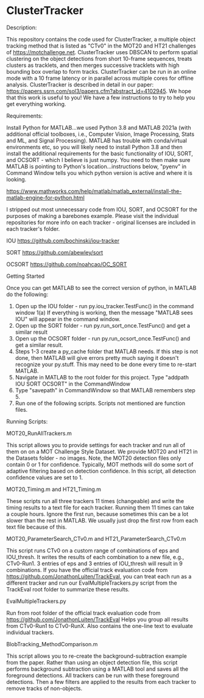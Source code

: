 # ClusterTracker

Description:

This repository contains the code used for ClusterTracker, a multiple object tracking method that is listed as "CTv0" in the MOT20 and HT21 challenges of https://motchallenge.net.  ClusterTracker uses DBSCAN to perform spatial clustering on the object detections from short 10-frame sequences, treats clusters as tracklets, and then merges successive tracklets with high bounding box overlap to form tracks.  ClusterTracker can be run in an online mode with a 10 frame latency or in parallel across multiple cores for offline analysis. ClusterTracker is described in detail in our paper: https://papers.ssrn.com/sol3/papers.cfm?abstract_id=4102945. 
We hope that this work is useful to you!  We have a few instructions to try to help you get everything working.

Requirements:

Install Python for MATLAB...we used Python 3.8 and MATLAB 2021a (with additional official toolboxes, i.e., Computer Vision, Image Processing, Stats and ML, and Signal Processing).  MATLAB has trouble with conda/virtual environments etc, so you will likely need to install Python 3.8 and then install the additional requirements for the basic functionality of IOU, SORT, and OCSORT - which I believe is just numpy.  You need to then make sure MATLAB is pointing to Python's location...instructions below, "pyenv" in Command Window tells you which python version is active and where it is looking.

https://www.mathworks.com/help/matlab/matlab_external/install-the-matlab-engine-for-python.html

I stripped out most unnecessary code from IOU, SORT, and OCSORT for the purposes of making a barebones example.  Please visit the individual repositories for more info on each tracker - original licenses are included in each tracker's folder.

IOU
https://github.com/bochinski/iou-tracker

SORT
https://github.com/abewley/sort

OCSORT
https://github.com/noahcao/OC_SORT

Getting Started

Once you can get MATLAB to see the correct version of python, in MATLAB do the following:
1. Open up the IOU folder - run py.iou_tracker.TestFunc() in the command window
	1(a) If everything is working, then the message "MATLAB sees IOU" will appear in the command window.
2. Open up the SORT folder - run py.run_sort_once.TestFunc() and get a similar result
3. Open up the OCSORT folder - run py.run_ocsort_once.TestFunc() and get a similar result.
4. Steps 1-3 create a py_cache folder that MATLAB needs.  If this step is not done, then MATLAB will give errors pretty much saying it doesn't recognize your py.stuff.  This may need to be done every time to re-start MATLAB.
5. Navigate in MATLAB to the root folder for this project. Type "addpath IOU SORT OCSORT" in the CommandWindow
6. Type "savepath" in CommandWindow so that MATLAB remembers step 5.
7. Run one of the following scripts.  Scripts not mentioned are function files.

Running Scripts:

MOT20_RunAllTrackers.m

This script allows you to provide settings for each tracker and run all of them on on a MOT Challenge Style Dataset.  We provide MOT20 and HT21 in the Datasets folder - no images.  Note, the MOT20 detection files only contain 0 or 1 for confidence.  Typically, MOT methods will do some sort of adaptive filtering based on detection confidence.  In this script, all detection confidence values are set to 1.

MOT20_Timing.m and HT21_Timing.m

These scripts run all three trackers 11 times (changeable) and write the timing results to a text file for each tracker.  Running them 11 times can take a couple hours. Ignore the first run, because sometimes this can be a lot slower than the rest in MATLAB.  We usually just drop the first row from each text file because of this.

MOT20_ParameterSearch_CTv0.m and HT21_ParameterSearch_CTv0.m

This script runs CTv0 on a custom range of combinations of eps and IOU_thresh.  It writes the results of each combination to a new file, e.g., CTv0-Run1.  3 entries of eps and 3 entries of IOU_thresh will result in 9 combinations.  If you have the official track evaluation code from 
https://github.com/JonathonLuiten/TrackEval, you can treat each run as a different tracker and run our EvalMultipleTrackers.py script from the TrackEval root folder to summarize these results.

EvalMultipleTrackers.py

Run from root folder of the official track evaluation code from 
https://github.com/JonathonLuiten/TrackEval
Helps you group all results from CTv0-Run1 to CTv0-RunX.  Also contains the one-line text to evaluate individual trackers.

BlobTracking_MethodComparison.m

This script allows you to re-create the background-subtraction example from the paper.  Rather than using an object detection file, this script performs background subtraction using a MATLAB tool and saves all the foreground detections. All trackers can be run with these foreground detections.  Then a few filters are applied to the results from each tracker to remove tracks of non-objects.

